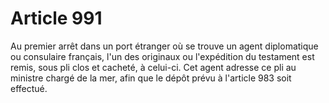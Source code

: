 # Article 991

Au premier arrêt dans un port étranger où se trouve un agent diplomatique ou consulaire français, l'un des originaux ou l'expédition du testament est remis, sous pli clos et cacheté, à celui-ci. Cet agent adresse ce pli au ministre chargé de la mer, afin que le dépôt prévu à l'article 983 soit effectué.
